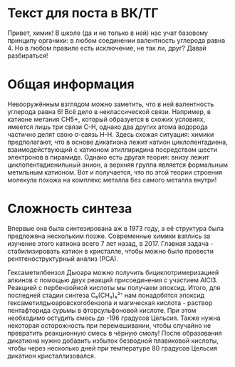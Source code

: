 # Текст для поста в ВК/ТГ
Привет, химик! В школе (да и не только в ней) нас учат базовому принципу органики: в любом соединении валентность углерода равна 4. Но в любом правиле есть исключение, не так ли, друг? Давай разбираться! 
# Общая информация
Невооружённым взглядом можно заметить, что в ней валентность углерода равна 6! Всё дело в неклассической связи. Например, в катионе метания CH5+, который образуется в схожих условиях, имеется лишь три связи C-H, однако два других атома водорода частично делят свою σ-связь H-H. Здесь схожая ситуация: химики предполагают, что в основе дикатиона лежит катион циклопентадиена, взаимодействующий с катионом этиллиридина посредством шести электронов в пирамиде. Однако есть другая теория: внизу лежит циклопентадиенильный анион, а верхняя группа является формальным метильным катионом. Вот и получается, что по этой теории строения молекула похожа на комплекс металла без самого металла внутри!
# Сложность синтеза
Впервые она была синтезирована аж в 1973 году, а её структура была предложена нескольким позже. Современные химики взялись за изучение этого катиона всего 7 лет назад, в 2017. Главная задача - стабилизировать катион в кристалле, чтобы можно было провести рентгеноструктурный анализ (РСА).

Гексаметилбензол Дьюара можно получить бициклотримеризацией алкинов с помощью двух реакций присоединения с участием AlCl3. Реакцией с пербензойной кислоты мы получаем эпоксид. Итого, для последней стадии синтеза C₆(CH₃)₆²⁺ нам понадобятся эпоксид гексаметилдьюаровскогобензола и магическая кислота - раствор пентафторида сурьмы в фторсульфоновой кислоте. При этом необходимо остудить смесь до -196 градусов Цельсия. Также нужна некоторая осторожность при перемешивании, чтобы случайно не превратить реакционную смесь в чёрную смолу! После образования дикатиона нужно добавить избыток безводной плавиковой кислоты, чтобы через несколько дней при температуре 80 градусов Цельсия дикатион кристаллизовался. 

